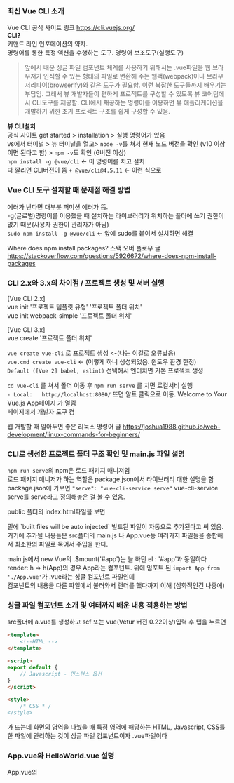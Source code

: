 ### 최신 Vue CLI 소개
Vue CLI 공식 사이트 링크   https://cli.vuejs.org/       
**CLI?**    
커맨드 라인 인포메이션의 약자.   
명령어를 통한 특정 액션을 수행하는 도구. 명령어 보조도구(실행도구)   
   
> 앞에서 배운 싱글 파일 컴포넌트 체계를 사용하기 위해서는 .vue파일을 웹 브라우저가 인식할 수 있는 형태의 파일로 변환해 주는 웹팩(webpack)이나 브라우저리파이(browserify)와 같은 도구가 필요함. 이런 복잡한 도구들까지 배우기는 부담임. 그래서 뷰 개발자들이 편하게 프로젝트를 구성할 수 있도록 뷰 코어팀에서 CLI도구를 제공함. CLI에서 재공하는 명령어를 이용하면 뷰 애플리케이션을 개발하기 위한 초기 프로젝트 구조를 쉽게 구성할 수 있음.
   
**뷰 CLI설치**   
공식 사이트 get started > installation > 실행 명령어가 있음    
vs에서 터미널 > 뉴 터미널을 열고> `node -v`를 쳐서 현재 노드 버전을 확인 (v10 이상이면 된다고 함) > `npm -v`도 확인 (6버전 이상)   
`npm install -g @vue/cli` <- 이 명렁어를 치고 설치   
다 깔리면 CLI버전이 뜸 `+ @vue/cli@4.5.11` <- 이런 식으로

### Vue CLI 도구 설치할 때 문제점 해결 방법
에러가 난다면 대부분 퍼미션 에러가 뜸.    
-g(글로벌)명령어를 이용했을 때 설치하는 라이브러리가 위치하는 폴더에 쓰기 권한이 없기 때문(사용자 권한이 관리자가 아님)   
`sudo npm install -g @vue/cli` <- 앞에 sudo를 붙여서 설치하면 해결      
   
Where does npm install packages? 스택 오버 플로우 글 https://stackoverflow.com/questions/5926672/where-does-npm-install-packages   
   
### CLI 2.x와 3.x의 차이점 / 프로젝트 생성 및 서버 실행
[Vue CLI 2.x]   
vue init '프로젝트 템플릿 유형' '프로젝트 폴더 위치'   
vue init webpack-simple '프로젝트 폴더 위치'   
   
[Vue CLI 3.x]   
vue create '프로젝트 폴더 위치'   
   
`vue create vue-cli` 로 프로젝트 생성 <-(나는 이걸로 오류났음)   
`vue.cmd create vue-cli` <- (이렇게 하니 생성되었음. 윈도우 환경 한정)  
`Default ([Vue 2] babel, eslint)` 선택해서 엔터치면 기본 프로젝트 생성
   
`cd vue-cli` 를 쳐서 폴더 이동 후 `npm run serve` 를 치면 로컬서비 실행   
`- Local:   http://localhost:8080/` 뜨면 알트 클릭으로 이동. Welcome to Your Vue.js App페이지 가 열림   
페이지에서 개발자 도구 켬   
   
웹 개발할 때 알아두면 좋은 리눅스 명령어 글 https://joshua1988.github.io/web-development/linux-commands-for-beginners/   
   
### CLI로 생성한 프로젝트 폴더 구조 확인 및 main.js 파일 설명
`npm run serve`의 npm은 로드 패키지 매니저임   
로드 패키지 매니저가 하는 역할은 package.json에서 라이브러리 대한 설명을 함   
package.json에 가보면 `"serve": "vue-cli-service serve"` vue-cli-service serve를 serve라고 정의해놓은 걸 볼 수 있음.        
         
public 폴더의 index.html파일을 보면      
<div id="app"></div> 밑에 `built files will be auto injected` 빌드된 파일이 자동으로 추가된다고 써 있음.    
거기에 추가될 내용들은 src폴더의 main.js 나 App.vue등 여러가지 파일들을 종합해서 최소한의 파일로 묶어서 주입을 한다.       
       
main.js에서 new Vue의 .$mount('#app')는 늘 하던 el : '#app'과 동일하다   
render: h => h(App)의 경우 App라는 컴포넌트. 위에 임포트 된 `import App from './App.vue'`가 .vue라는 싱글 컴포넌트 파일인데   
컴포넌트의 내용을 다른 파일에서 불러와서 랜더를 했다까지 이해 (심화적인건 나중에)   
   
### 싱글 파일 컴포넌트 소개 및 여태까지 배운 내용 적용하는 방법
src폴더에 a.vue를 생성하고 scf 또는 vue(Vetur 버전 0.22이상)입력 후 탭을 누르면 
```html
<template>
    <!--HTML -->
</template>

<script>
export default {
    // Javascript - 인스턴스 옵션
}
</script>

<style>
    /* CSS * /
</style>
```
가 뜨는데 화면의 영역을 나눴을 때 특정 영역에 해당하는 HTML, Javascript, CSS를 한 파일에 관리하는 것이 싱글 파일 컴포넌트이자 .vue파일이다   
   
### App.vue와 HelloWorld.vue 설명
App.vue의 <template>의 <HelloWorld/>는 컴포넌트 태그이다.      
```
<!-- 컴포넌트 명명법 종류 -->
    <hello-world>케밥케이스</hello-world>
    <HelloWorld>파스칼케이스</HelloWorld>
    <HelloWorld/>바로 닫힘기호 넣은 것
```
export default안의 내용들은 인스텁스 옵션 속성 or 컴포넌트 옵션 속성   


